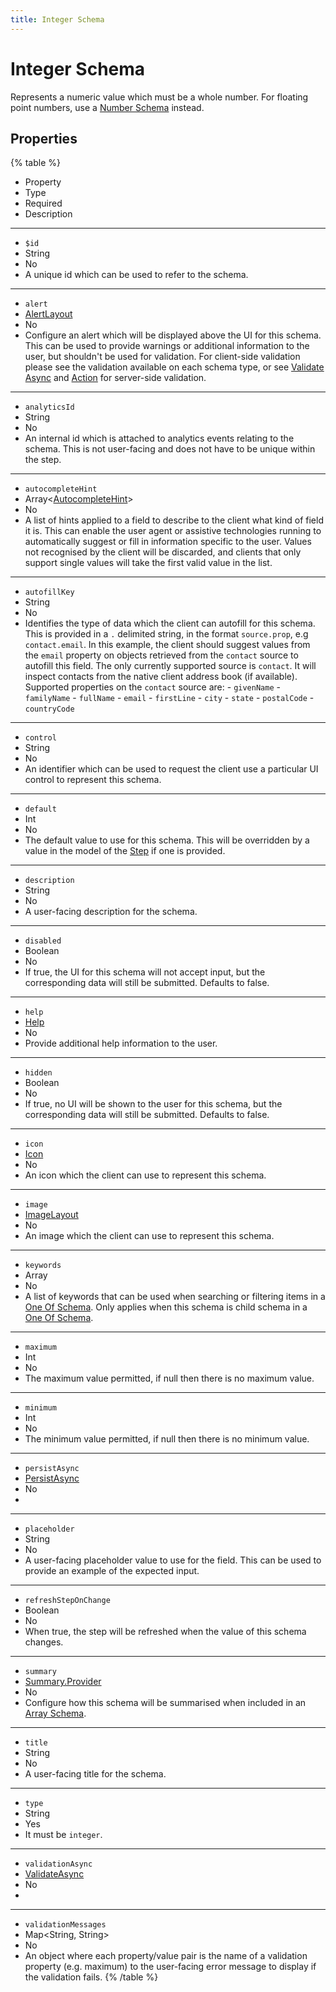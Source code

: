 ```yaml
---
title: Integer Schema
---
```


# Integer Schema



Represents a numeric value which must be a whole number. For floating point numbers, use a [Number Schema](number-schema#Number-Schema) instead.

## Properties

{% table %}
* Property
* Type
* Required
* Description
---
* `$id`
* String
* No
*
  A unique id which can be used to refer to the schema.
---
* `alert`
* [AlertLayout](../layout/alert-layout#Alert-Layout)
* No
*
  Configure an alert which will be displayed above the UI for this schema. This can be used to provide warnings or additional information to the user, but shouldn't be used for validation. For client-side validation please see the validation available on each schema type, or see [Validate Async](../feature/validate-async#Validate-Async) and [Action](../feature/action#Action) for server-side validation.
---
* `analyticsId`
* String
* No
*
  An internal id which is attached to analytics events relating to the schema. This is not user-facing and does not have to be unique within the step.
---
* `autocompleteHint`
* Array<[AutocompleteHint](../misc/autocomplete-hint#Autocomplete-Hint)>
* No
*
  A list of hints applied to a field to describe to the client what kind of field it is. This can enable the user agent or assistive technologies running to automatically suggest or fill in information specific to the user. Values not recognised by the client will be discarded, and clients that only support single values will take the first valid value in the list.
---
* `autofillKey`
* String
* No
*
  Identifies the type of data which the client can autofill for this schema. This is provided in a `.` delimited string, in the format `source.prop`, e.g `contact.email`. In this example, the client should suggest values from the `email` property on objects retrieved from the `contact` source to autofill this field. The only currently supported source is `contact`. It will inspect contacts from the native client address book (if available). Supported properties on the `contact` source are: - `givenName` - `familyName` - `fullName` - `email` - `firstLine` - `city` - `state` - `postalCode` - `countryCode`
---
* `control`
* String
* No
*
  An identifier which can be used to request the client use a particular UI control to represent this schema.
---
* `default`
* Int
* No
*
  The default value to use for this schema. This will be overridden by a value in the model of the [Step](../step/step#Step) if one is provided.
---
* `description`
* String
* No
*
  A user-facing description for the schema.
---
* `disabled`
* Boolean
* No
*
  If true, the UI for this schema will not accept input, but the corresponding data will still be submitted.  Defaults to false.
---
* `help`
* [Help](../feature/help#Help)
* No
*
  Provide additional help information to the user.
---
* `hidden`
* Boolean
* No
*
  If true, no UI will be shown to the user for this schema, but the corresponding data will still be submitted. Defaults to false.
---
* `icon`
* [Icon](../misc/icon#Icon)
* No
*
  An icon which the client can use to represent this schema.
---
* `image`
* [ImageLayout](../layout/image-layout#Image-Layout)
* No
*
  An image which the client can use to represent this schema.
---
* `keywords`
* Array<String>
* No
*
  A list of keywords that can be used when searching or filtering items in a [One Of Schema](one-of-schema#One-Of-Schema). Only applies when this schema is child schema in a [One Of Schema](one-of-schema#One-Of-Schema).
---
* `maximum`
* Int
* No
*
  The maximum value permitted, if null then there is no maximum value.
---
* `minimum`
* Int
* No
*
  The minimum value permitted, if null then there is no minimum value.
---
* `persistAsync`
* [PersistAsync](../feature/persist-async#Persist-Async)
* No
*
  
---
* `placeholder`
* String
* No
*
  A user-facing placeholder value to use for the field. This can be used to provide an example of the expected input.
---
* `refreshStepOnChange`
* Boolean
* No
*
  When true, the step will be refreshed when the value of this schema changes.
---
* `summary`
* [Summary.Provider](../feature/summary#Provider)
* No
*
  Configure how this schema will be summarised when included in an [Array Schema](array-schema#Array-Schema).
---
* `title`
* String
* No
*
  A user-facing title for the schema.
---
* `type`
* String
* Yes
*
  It must be `integer`.
---
* `validationAsync`
* [ValidateAsync](../feature/validate-async#Validate-Async)
* No
*
  
---
* `validationMessages`
* Map<String, String>
* No
*
  An object where each property/value pair is the name of a validation property (e.g. maximum) to the user-facing error message to display if the validation fails.
{% /table %}

